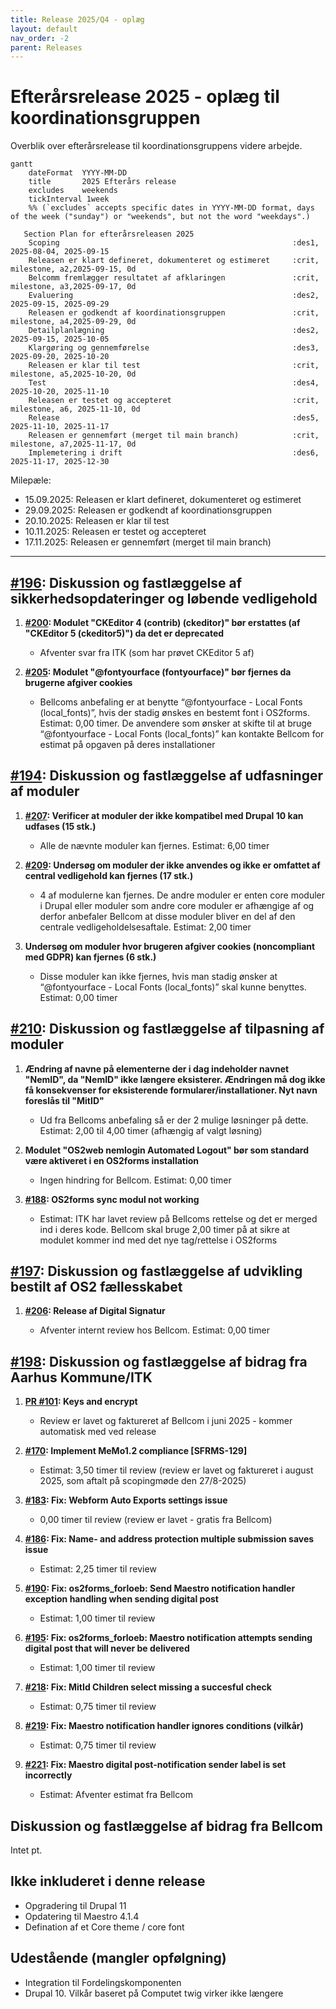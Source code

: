 ```yaml
---
title: Release 2025/Q4 - oplæg
layout: default
nav_order: -2
parent: Releases
---
```


# Efterårsrelease 2025 - oplæg til koordinationsgruppen

Overblik over efterårsrelease til koordinationsgruppens videre arbejde.


```mermaid
gantt
    dateFormat  YYYY-MM-DD
    title       2025 Efterårs release
    excludes    weekends
    tickInterval 1week
    %% (`excludes` accepts specific dates in YYYY-MM-DD format, days of the week ("sunday") or "weekends", but not the word "weekdays".)

   Section Plan for efterårsreleasen 2025
    Scoping                                                    :des1, 2025-08-04, 2025-09-15
    Releasen er klart defineret, dokumenteret og estimeret     :crit, milestone, a2,2025-09-15, 0d
    Belcomm fremlægger resultatet af afklaringen               :crit, milestone, a3,2025-09-17, 0d
    Evaluering                                                 :des2, 2025-09-15, 2025-09-29
    Releasen er godkendt af koordinationsgruppen               :crit, milestone, a4,2025-09-29, 0d
    Detailplanlægning                                          :des2, 2025-09-15, 2025-10-05
    Klargøring og gennemførelse                                :des3, 2025-09-20, 2025-10-20
    Releasen er klar til test                                  :crit, milestone, a5,2025-10-20, 0d
    Test                                                       :des4, 2025-10-20, 2025-11-10
    Releasen er testet og accepteret                           :crit, milestone, a6, 2025-11-10, 0d
    Release                                                    :des5, 2025-11-10, 2025-11-17
    Releasen er gennemført (merget til main branch)            :crit, milestone, a7,2025-11-17, 0d
    Implemetering i drift                                      :des6, 2025-11-17, 2025-12-30
```
Milepæle:
  - 15.09.2025: Releasen er klart defineret, dokumenteret og estimeret
  - 29.09.2025: Releasen er godkendt af koordinationsgruppen
  - 20.10.2025: Releasen er klar til test
  - 10.11.2025: Releasen er testet og accepteret
  - 17.11.2025: Releasen er gennemført (merget til main branch)
---

## [#196](https://github.com/OS2Forms/os2forms/issues/196): Diskussion og fastlæggelse af sikkerhedsopdateringer og løbende vedligehold

1. **[#200](https://github.com/OS2Forms/os2forms/issues/200): Modulet "CKEditor 4 (contrib) (ckeditor)" bør erstattes (af "CKEditor 5 (ckeditor5)") da det er deprecated**

   * Afventer svar fra ITK (som har prøvet CKEditor 5 af)

2. **[#205](https://github.com/OS2Forms/os2forms/issues/205): Modulet "@fontyourface (fontyourface)" bør fjernes da brugerne afgiver cookies**

   * Bellcoms anbefaling er at benytte “@fontyourface - Local Fonts (local\_fonts)”, hvis der stadig ønskes en bestemt font i OS2forms. Estimat: 0,00 timer. De anvendere som ønsker at skifte til at bruge “@fontyourface - Local Fonts (local\_fonts)” kan kontakte Bellcom for estimat på opgaven på deres installationer

## [#194](https://github.com/OS2Forms/os2forms/issues/194): Diskussion og fastlæggelse af udfasninger af moduler

1. **[#207](https://github.com/OS2Forms/os2forms/issues/207): Verificer at moduler der ikke kompatibel med Drupal 10 kan udfases (15 stk.)**

   * Alle de nævnte moduler kan fjernes. Estimat: 6,00 timer

2. **[#209](https://github.com/OS2Forms/os2forms/issues/209): Undersøg om moduler der ikke anvendes og ikke er omfattet af central vedligehold kan fjernes (17 stk.)**

   * 4 af modulerne kan fjernes. De andre moduler er enten core moduler i Drupal eller moduler som andre core moduler er afhængige af og derfor anbefaler Bellcom at disse moduler bliver en del af den centrale vedligeholdelsesaftale. Estimat: 2,00 timer

3. **Undersøg om moduler hvor brugeren afgiver cookies (noncompliant med GDPR) kan fjernes (6 stk.)**

   * Disse moduler kan ikke fjernes, hvis man stadig ønsker at “@fontyourface - Local Fonts (local\_fonts)” skal kunne benyttes. Estimat: 0,00 timer

## [#210](https://github.com/OS2Forms/os2forms/issues/210): Diskussion og fastlæggelse af tilpasning af moduler

1. **Ændring af navne på elementerne der i dag indeholder navnet "NemID", da "NemID" ikke længere eksisterer. Ændringen må dog ikke få konsekvenser for eksisterende formularer/installationer. Nyt navn foreslås til "MitID"**

   * Ud fra Bellcoms anbefaling så er der 2 mulige løsninger på dette. Estimat: 2,00 til 4,00 timer (afhængig af valgt løsning)

2. **Modulet "OS2web nemlogin Automated Logout" bør som standard være aktiveret i en OS2forms installation**

   * Ingen hindring for Bellcom. Estimat: 0,00 timer

3. **[#188](https://github.com/OS2Forms/os2forms/issues/188): OS2forms sync modul not working**

   * Estimat: ITK har lavet review på Bellcoms rettelse og det er merged ind i deres kode. Bellcom skal bruge 2,00 timer på at sikre at modulet kommer ind med det nye tag/rettelse i OS2forms

## [#197](https://github.com/OS2Forms/os2forms/issues/197): Diskussion og fastlæggelse af udvikling bestilt af OS2 fællesskabet

1. **[#206](https://github.com/OS2Forms/os2forms/issues/206): Release af Digital Signatur**

   * Afventer internt review hos Bellcom. Estimat: 0,00 timer

## [#198](https://github.com/OS2Forms/os2forms/issues/198): Diskussion og fastlæggelse af bidrag fra Aarhus Kommune/ITK

1. **[PR #101](https://github.com/OS2Forms/os2forms/pull/101): Keys and encrypt**

   * Review er lavet og faktureret af Bellcom i juni 2025 - kommer automatisk med ved release

2. **[#170](https://github.com/OS2Forms/os2forms/issues/170): Implement MeMo1.2 compliance \[SFRMS-129]**

   * Estimat: 3,50 timer til review (review er lavet og faktureret i august 2025, som aftalt på scopingmøde den 27/8-2025)

3. **[#183](https://github.com/OS2Forms/os2forms/issues/183): Fix: Webform Auto Exports settings issue**

   * 0,00 timer til review (review er lavet - gratis fra Bellcom)

4. **[#186](https://github.com/OS2Forms/os2forms/issues/186): Fix: Name- and address protection multiple submission saves issue**

   * Estimat: 2,25 timer til review

5. **[#190](https://github.com/OS2Forms/os2forms/issues/190): Fix: os2forms\_forloeb: Send Maestro notification handler exception handling when sending digital post**

   * Estimat: 1,00 timer til review

6. **[#195](https://github.com/OS2Forms/os2forms/issues/195): Fix: os2forms\_forloeb: Maestro notification attempts sending digital post that will never be delivered**

   * Estimat: 1,00 timer til review

7. **[#218](https://github.com/OS2Forms/os2forms/issues/218): Fix: MitId Children select missing a succesful check**

   * Estimat: 0,75 timer til review

8. **[#219](https://github.com/OS2Forms/os2forms/issues/219): Fix: Maestro notification handler ignores conditions (vilkår)**

   * Estimat: 0,75 timer til review

9. **[#221](https://github.com/OS2Forms/os2forms/issues/221): Fix: Maestro digital post-notification sender label is set incorrectly**

   * Estimat: Afventer estimat fra Bellcom

## Diskussion og fastlæggelse af bidrag fra Bellcom

Intet pt.

## Ikke inkluderet i denne release

   * Opgradering til Drupal 11
   * Opdatering til Maestro 4.1.4
   * Defination af et Core theme / core font

## Udestående (mangler opfølgning)

   * Integration til Fordelingskomponenten
   * Drupal 10. Vilkår baseret på Computet twig virker ikke længere
     
